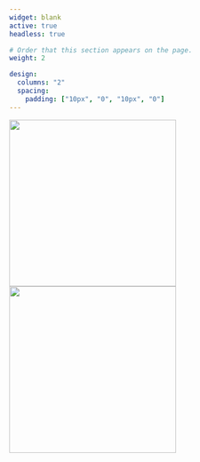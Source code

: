 ```yaml
---
widget: blank
active: true
headless: true

# Order that this section appears on the page.
weight: 2

design:
  columns: "2"
  spacing:
    padding: ["10px", "0", "10px", "0"]
---
```

<img src="https://github.com/Skar0/fire-detection/blob/master/video_examples/video_0.gif" width="300">      <img src="https://github.com/Skar0/fire-detection/blob/master/video_examples/video_1.gif" width="300">
